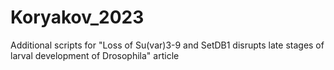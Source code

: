 # Koryakov_2023
Additional scripts for "Loss of Su(var)3-9 and SetDB1 disrupts late stages of larval development of Drosophila" article 
